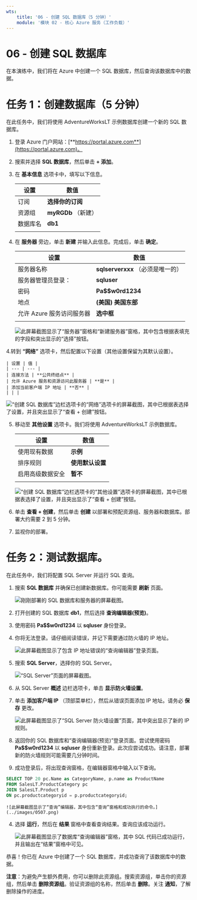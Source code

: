 ```yaml
---
wts:
    title: '06 - 创建 SQL 数据库（5 分钟）'
    module: '模块 02 - 核心 Azure 服务（工作负载）'
---
```


# 06 - 创建 SQL 数据库

在本演练中，我们将在 Azure 中创建一个 SQL 数据库，然后查询该数据库中的数据。

# 任务 1：创建数据库（5 分钟）

在此任务中，我们将使用 AdventureWorksLT 示例数据库创建一个新的 SQL 数据库。 

1. 登录 Azure 门户网站：[**https://portal.azure.com**](https://portal.azure.com)。

2. 搜索并选择 **SQL 数据库**，然后单击 **+ 添加**。 

3. 在 **基本信息** 选项卡中，填写以下信息。  

    | 设置 | 数值 | 
    | --- | --- |
    | 订阅 | **选择你的订阅** |
    | 资源组 | **myRGDb** （新建） |
    | 数据库名| **db1** | 
    | | |

3. 在 **服务器** 旁边，单击 **新建** 并输入此信息。完成后，单击 **确定**。

    | 设置 | 数值 | 
    | --- | --- |
    | 服务器名称 | **sqlserverxxx** （必须是唯一的） | 
    | 服务器管理员登录： | **sqluser** |
    | 密码 | **Pa$$w0rd1234** |
    | 地点 | **(美国) 美国东部** |
    | 允许 Azure 服务访问服务器 | **选中框** |
    | | |

   ![此屏幕截图显示了“服务器”窗格和“新建服务器”窗格，其中包含根据表填充的字段和突出显示的“选择”按钮。](../images/0501.png)

4.转到 **“网络”** 选项卡，然后配置以下设置（其他设置保留为其默认设置）。 

    | 设置 | 值 | 
    | --- | --- |
    | 连接方法 | **公共终结点** |    
    | 允许 Azure 服务和资源访问此服务器 | **是** |
    | 添加当前客户端 IP 地址 | **否** |
    | | |
    
   ![“创建 SQL 数据库”边栏选项卡的“网络”选项卡的屏幕截图，其中已根据表选择了设置，并且突出显示了“查看 + 创建”按钮。](../images/0501b.png)

5. 移动至 **其他设置** 选项卡。我们将使用 AdventureWorksLT 示例数据库。

    | 设置 | 数值 | 
    | --- | --- |
    | 使用现有数据 | **示例** | 
    | 排序规则 | **使用默认设置** |
    | 启用高级数据安全 | **暂不** |
    | | |

    ![“创建 SQL 数据库”边栏选项卡的“其他设置”选项卡的屏幕截图，其中已根据表选择了设置，并且突出显示了“查看 + 创建”按钮。](../images/0501c.png)

6. 单击 **查看 + 创建**，然后单击 **创建** 以部署和预配资源组、服务器和数据库。部署大约需要 2 到 5 分钟。

7. 监视你的部署。 

# 任务 2：测试数据库。

在此任务中，我们将配置 SQL Server 并运行 SQL 查询。 

1. 搜索 **SQL 数据库** 并确保已创建新数据库。你可能需要 **刷新** 页面。

    ![刚刚部署的 SQL 数据库和服务器的屏幕截图。](../images/0502.png)

2. 打开创建的 SQL 数据库 **db1**，然后选择 **查询编辑器(预览)**。

3. 使用密码 **Pa$$w0rd1234** 以 **sqluser** 身份登录。

4. 你将无法登录。请仔细阅读错误，并记下需要通过防火墙的 IP 地址。 

    ![此屏幕截图显示了包含 IP 地址错误的“查询编辑器”登录页面。](../images/0503.png)

5. 搜索 **SQL Server**，选择你的 SQL Server。 

    ![“SQL Server”页面的屏幕截图。](../images/0504.png)

6. 从 SQL Server **概述** 边栏选项卡，单击 **显示防火墙设置**。

7. 单击 **添加客户端 IP** （顶部菜单栏），然后从错误页面添加 IP 地址。请务必 **保存** 更改。 

    ![此屏幕截图显示了“SQL Server 防火墙设置”页面，其中突出显示了新的 IP 规则。](../images/0506.png)

8. 返回你的 SQL 数据库和“查询编辑器(预览)”登录页面。尝试使用密码 **Pa$$w0rd1234** 以 **sqluser** 身份重新登录。此次应尝试成功。请注意，部署新的防火墙规则可能需要几分钟时间。 

9. 成功登录后，将出现查询窗格，在编辑器窗格中输入以下查询。

```SQL
SELECT TOP 20 pc.Name as CategoryName, p.name as ProductName
FROM SalesLT.ProductCategory pc
JOIN SalesLT.Product p
ON pc.productcategoryid = p.productcategoryid;
```

    ![此屏幕截图显示了“查询”编辑器，其中包含“查询”窗格和成功执行的命令。](../images/0507.png)

4. 选择 **运行**，然后在 **结果** 窗格中查看查询结果。查询应该成功运行。

    ![此屏幕截图显示了数据库“查询编辑器”窗格，其中 SQL 代码已成功运行，并且输出在“结果”窗格中可见。](../images/0508.png)

恭喜！你已在 Azure 中创建了一个 SQL 数据库，并成功查询了该数据库中的数据。

**注意**：为避免产生额外费用，你可以删除此资源组。搜索资源组，单击你的资源组，然后单击 **删除资源组**。验证资源组的名称，然后单击 **删除**。关注 **通知**，了解删除操作的进度。
